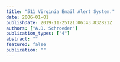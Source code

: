 ```yaml
---
title: "511 Virginia Email Alert System."
date: 2006-01-01
publishDate: 2019-11-25T21:06:43.832821Z
authors: ["A.D. Schroeder"]
publication_types: ["4"]
abstract: ""
featured: false
publication: ""
---
```


